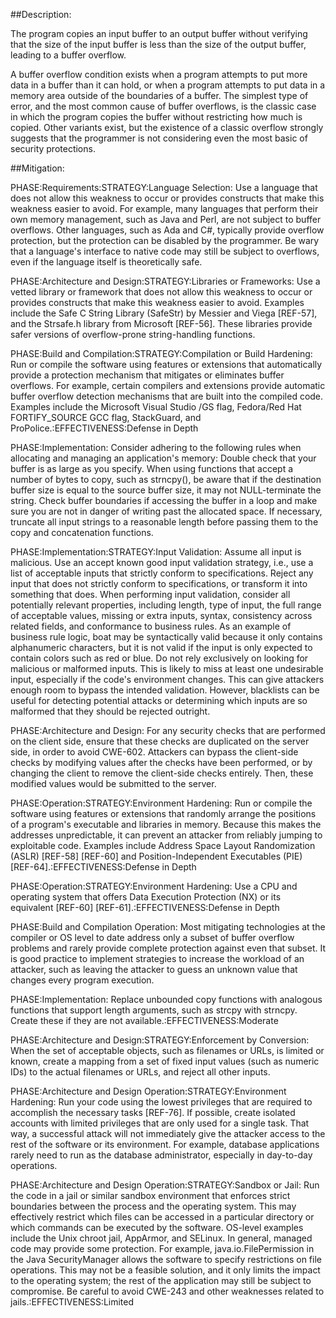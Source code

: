 ##Description:

The program copies an input buffer to an output buffer without verifying that the size of the input buffer is less than the size of the output buffer, leading to a buffer overflow.

A buffer overflow condition exists when a program attempts to put more data in a buffer than it can hold, or when a program attempts to put data in a memory area outside of the boundaries of a buffer. The simplest type of error, and the most common cause of buffer overflows, is the classic case in which the program copies the buffer without restricting how much is copied. Other variants exist, but the existence of a classic overflow strongly suggests that the programmer is not considering even the most basic of security protections.

##Mitigation:


PHASE:Requirements:STRATEGY:Language Selection:
Use a language that does not allow this weakness to occur or provides constructs that make this weakness easier to avoid. For example, many languages that perform their own memory management, such as Java and Perl, are not subject to buffer overflows. Other languages, such as Ada and C#, typically provide overflow protection, but the protection can be disabled by the programmer. Be wary that a language's interface to native code may still be subject to overflows, even if the language itself is theoretically safe.

PHASE:Architecture and Design:STRATEGY:Libraries or Frameworks:
Use a vetted library or framework that does not allow this weakness to occur or provides constructs that make this weakness easier to avoid. Examples include the Safe C String Library (SafeStr) by Messier and Viega [REF-57], and the Strsafe.h library from Microsoft [REF-56]. These libraries provide safer versions of overflow-prone string-handling functions.

PHASE:Build and Compilation:STRATEGY:Compilation or Build Hardening:
Run or compile the software using features or extensions that automatically provide a protection mechanism that mitigates or eliminates buffer overflows. For example, certain compilers and extensions provide automatic buffer overflow detection mechanisms that are built into the compiled code. Examples include the Microsoft Visual Studio /GS flag, Fedora/Red Hat FORTIFY_SOURCE GCC flag, StackGuard, and ProPolice.:EFFECTIVENESS:Defense in Depth

PHASE:Implementation:
Consider adhering to the following rules when allocating and managing an application's memory: Double check that your buffer is as large as you specify. When using functions that accept a number of bytes to copy, such as strncpy(), be aware that if the destination buffer size is equal to the source buffer size, it may not NULL-terminate the string. Check buffer boundaries if accessing the buffer in a loop and make sure you are not in danger of writing past the allocated space. If necessary, truncate all input strings to a reasonable length before passing them to the copy and concatenation functions.

PHASE:Implementation:STRATEGY:Input Validation:
Assume all input is malicious. Use an accept known good input validation strategy, i.e., use a list of acceptable inputs that strictly conform to specifications. Reject any input that does not strictly conform to specifications, or transform it into something that does. When performing input validation, consider all potentially relevant properties, including length, type of input, the full range of acceptable values, missing or extra inputs, syntax, consistency across related fields, and conformance to business rules. As an example of business rule logic, boat may be syntactically valid because it only contains alphanumeric characters, but it is not valid if the input is only expected to contain colors such as red or blue. Do not rely exclusively on looking for malicious or malformed inputs. This is likely to miss at least one undesirable input, especially if the code's environment changes. This can give attackers enough room to bypass the intended validation. However, blacklists can be useful for detecting potential attacks or determining which inputs are so malformed that they should be rejected outright.

PHASE:Architecture and Design:
For any security checks that are performed on the client side, ensure that these checks are duplicated on the server side, in order to avoid CWE-602. Attackers can bypass the client-side checks by modifying values after the checks have been performed, or by changing the client to remove the client-side checks entirely. Then, these modified values would be submitted to the server.

PHASE:Operation:STRATEGY:Environment Hardening:
Run or compile the software using features or extensions that randomly arrange the positions of a program's executable and libraries in memory. Because this makes the addresses unpredictable, it can prevent an attacker from reliably jumping to exploitable code. Examples include Address Space Layout Randomization (ASLR) [REF-58] [REF-60] and Position-Independent Executables (PIE) [REF-64].:EFFECTIVENESS:Defense in Depth

PHASE:Operation:STRATEGY:Environment Hardening:
Use a CPU and operating system that offers Data Execution Protection (NX) or its equivalent [REF-60] [REF-61].:EFFECTIVENESS:Defense in Depth

PHASE:Build and Compilation Operation:
Most mitigating technologies at the compiler or OS level to date address only a subset of buffer overflow problems and rarely provide complete protection against even that subset. It is good practice to implement strategies to increase the workload of an attacker, such as leaving the attacker to guess an unknown value that changes every program execution.

PHASE:Implementation:
Replace unbounded copy functions with analogous functions that support length arguments, such as strcpy with strncpy. Create these if they are not available.:EFFECTIVENESS:Moderate

PHASE:Architecture and Design:STRATEGY:Enforcement by Conversion:
When the set of acceptable objects, such as filenames or URLs, is limited or known, create a mapping from a set of fixed input values (such as numeric IDs) to the actual filenames or URLs, and reject all other inputs.

PHASE:Architecture and Design Operation:STRATEGY:Environment Hardening:
Run your code using the lowest privileges that are required to accomplish the necessary tasks [REF-76]. If possible, create isolated accounts with limited privileges that are only used for a single task. That way, a successful attack will not immediately give the attacker access to the rest of the software or its environment. For example, database applications rarely need to run as the database administrator, especially in day-to-day operations.

PHASE:Architecture and Design Operation:STRATEGY:Sandbox or Jail:
Run the code in a jail or similar sandbox environment that enforces strict boundaries between the process and the operating system. This may effectively restrict which files can be accessed in a particular directory or which commands can be executed by the software. OS-level examples include the Unix chroot jail, AppArmor, and SELinux. In general, managed code may provide some protection. For example, java.io.FilePermission in the Java SecurityManager allows the software to specify restrictions on file operations. This may not be a feasible solution, and it only limits the impact to the operating system; the rest of the application may still be subject to compromise. Be careful to avoid CWE-243 and other weaknesses related to jails.:EFFECTIVENESS:Limited


